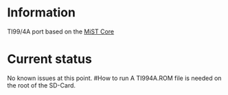 # Information
TI99/4A port based on the [MiST Core](https://github.com/mist-devel/colecovision_fpga)
# Current status
No known issues at this point.
#How to run
A TI994A.ROM file is needed on the root of the SD-Card.

